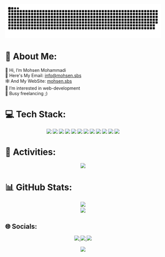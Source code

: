 <div align="center">
  <img src="https://raw.githubusercontent.com/1999AZZAR/1999AZZAR/readme/resources/img/grid-snake.svg"/>
</div>

# 💫 About Me:
👋 Hi, I’m Mohsen Mohammadi<br>📧 Here's My Email: info@mohsen.sbs<br>🕸️ And My WebSite: <a href="https://mohsen.sbs" target="_blank">mohsen.sbs</a><br>👀 I’m interested in web-development<br>🌱 Busy freelancing ;)


# 💻 Tech Stack:
<div align="center">
  <img src="https://img.shields.io/badge/laravel-%23FF2D20.svg?style=for-the-badge&logo=laravel&logoColor=white"/>
  <img src="https://img.shields.io/badge/php-%23777BB4.svg?style=for-the-badge&logo=php&logoColor=white"/>
  <img src="https://img.shields.io/badge/mysql-%2300f.svg?style=for-the-badge&logo=mysql&logoColor=white"/>
  <img src="https://img.shields.io/badge/PostgreSQL-316192?style=for-the-badge&logo=postgresql&logoColor=white"/>
  <img src="https://img.shields.io/badge/javascript-%23323330.svg?style=for-the-badge&logo=javascript&logoColor=%23F7DF1E"/>
  <img src="https://img.shields.io/badge/jquery-%230769AD.svg?style=for-the-badge&logo=jquery&logoColor=white"/>
  <img src="https://img.shields.io/badge/python-3670A0?style=for-the-badge&logo=python&logoColor=ffdd54"/>
  <img src="https://img.shields.io/badge/html5-%23E34F26.svg?style=for-the-badge&logo=html5&logoColor=white"/>
  <img src="https://img.shields.io/badge/css3-%231572B6.svg?style=for-the-badge&logo=css3&logoColor=white"/>
  <img src="https://img.shields.io/badge/bootstrap-%238511FA.svg?style=for-the-badge&logo=bootstrap&logoColor=white"/>
  <img src="https://img.shields.io/badge/tailwindcss-%2338B2AC.svg?style=for-the-badge&logo=tailwind-css&logoColor=white"/>
  <img src="https://img.shields.io/badge/git-%23F05033.svg?style=for-the-badge&logo=git&logoColor=white"/>
</div>

# 💪 Activities:
<div align="center">
  <img src="https://github-readme-activity-graph.vercel.app/graph?username=Mohsen-mhm&custom_title=Mohsen%20Mohammadi%27s%20GitHub%20Activity%20Graph&bg_color=0D1117&color=7F3FBF&line=7F3FBF&point=7F3FBF&area_color=FFFFFF&title_color=FFFFFF&area=true"/>
</div>

# 📊 GitHub Stats:
<div align="center">
  <img src="https://github-readme-stats.vercel.app/api/top-langs/?username=mohsen-mhm&theme=react&hide_border=false&include_all_commits=true&count_private=false&layout=compact"/><br/>
  <img src="https://github-readme-streak-stats.herokuapp.com/?user=mohsen-mhm&theme=react&hide_border=false"/><br/>
</div>

## 🌐 Socials:

<div align="center">
  <a href="https://www.linkedin.com/in/mohsen-mhm">
    <img src="https://img.shields.io/badge/linkedin-%230077B5.svg?style=for-the-badge&logo=linkedin&logoColor=white"/>
  </a>
  <a href="https://www.instagram.com/mohsen._.mhm">
    <img src="https://img.shields.io/badge/Instagram-%23E4405F.svg?style=for-the-badge&logo=Instagram&logoColor=white"/>
  </a>
  <a href="https://wa.me/+989175848714">
    <img src="https://img.shields.io/badge/WhatsApp-25D366?style=for-the-badge&logo=whatsapp&logoColor=white"/>
  </a>

  <br/>
  <br/>
  <a href="https://visitcount.itsvg.in">
    <img src="https://visitcount.itsvg.in/api?id=mohsen-mhm&label=Profile%20Views&color=6&icon=2&pretty=true" />
  </a>
</div>

